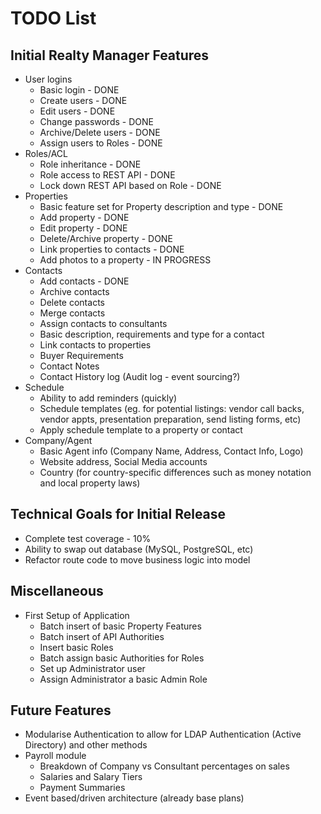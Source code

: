 TODO List
==========

Initial Realty Manager Features
-------------------------------
- User logins
	- Basic login - DONE
	- Create users - DONE
	- Edit users - DONE
	- Change passwords - DONE
	- Archive/Delete users - DONE
	- Assign users to Roles - DONE
- Roles/ACL
	- Role inheritance - DONE
	- Role access to REST API - DONE
	- Lock down REST API based on Role - DONE
- Properties
	- Basic feature set for Property description and type - DONE
	- Add property - DONE
	- Edit property - DONE
	- Delete/Archive property - DONE
	- Link properties to contacts - DONE
	- Add photos to a property - IN PROGRESS
- Contacts
	- Add contacts - DONE
	- Archive contacts
	- Delete contacts
	- Merge contacts
	- Assign contacts to consultants
	- Basic description, requirements and type for a contact
	- Link contacts to properties
	- Buyer Requirements
	- Contact Notes
	- Contact History log (Audit log - event sourcing?)
- Schedule
	- Ability to add reminders (quickly)
	- Schedule templates (eg. for potential listings: vendor call backs, vendor appts, presentation preparation, send listing forms, etc)
	- Apply schedule template to a property or contact
- Company/Agent
	- Basic Agent info (Company Name, Address, Contact Info, Logo)
	- Website address, Social Media accounts
	- Country (for country-specific differences such as money notation and local property laws)

Technical Goals for Initial Release
-----------------------------------
- Complete test coverage - 10%
- Ability to swap out database (MySQL, PostgreSQL, etc)
- Refactor route code to move business logic into model

Miscellaneous
-------------
- First Setup of Application
	- Batch insert of basic Property Features
	- Batch insert of API Authorities
	- Insert basic Roles
	- Batch assign basic Authorities for Roles
	- Set up Administrator user
	- Assign Administrator a basic Admin Role

Future Features
---------------
- Modularise Authentication to allow for LDAP Authentication (Active Directory) and other methods
- Payroll module
	- Breakdown of Company vs Consultant percentages on sales
	- Salaries and Salary Tiers
	- Payment Summaries
- Event based/driven architecture (already base plans)
